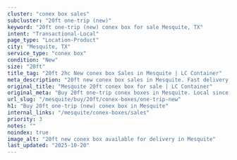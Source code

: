 ```yaml
---
cluster: "conex box sales"
subcluster: "20ft one-trip (new)"
keyword: "20ft one-trip (new) conex box for sale Mesquite, TX"
intent: "Transactional-Local"
page_type: "Location-Product"
city: "Mesquite, TX"
service_type: "conex box"
condition: "New"
size: "20ft"
title_tag: "20ft 2hc New conex box Sales in Mesquite | LC Container"
meta_description: "20ft new conex box sales in Mesquite. Fast delivery, competitive pricing. Serving conex boxes area. Quote ID: KRX. Call (214) 524-4168 for your free quote today."
original_title: "Mesquite 20ft conex box for sale | LC Container"
original_meta: "Buy 20ft one-trip conex boxes in Mesquite. Local since 2003. New & used inventory. Fast delivery. Get your free quote — call (214) 524-4168 today."
url_slug: "/mesquite/buy/20ft/conex-boxes/one-trip-new"
h1: "Buy 20ft one-trip (new) conex box in Mesquite"
internal_links: "/mesquite/conex-boxes/sales"
priority: 3
notes: ""
noindex: true
image_alt: "20ft new conex box available for delivery in Mesquite"
last_updated: "2025-10-20"
---
```


<!-- TODO: Add unique city/inventory copy, images, and internal links here. -->
